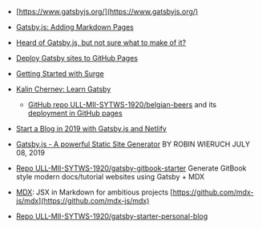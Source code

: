 * [https://www.gatsbyjs.org/](https://www.gatsbyjs.org/)
* [Gatsby.js: Adding Markdown Pages](https://www.gatsbyjs.org/docs/adding-markdown-pages/)

* [Heard of Gatsby.js, but not sure what to make of it?  ](https://www.mediacurrent.com/what-is-gatsby.js)
* [Deploy Gatsby sites to GitHub Pages](https://dev.to/flexdinesh/deploy-gatsby-sites-to-github-pages-eed)
* [Getting Started with Surge](https://surge.sh/getting-started-with-surge)
* [Kalin Chernev: Learn Gatsby](https://kalinchernev.github.io/learn-gatsbyjs)
  - [GitHub repo ULL-MII-SYTWS-1920/belgian-beers](https://github.com/ULL-MII-SYTWS-1920/belgian-beers) and its [deployment in GitHub pages](https://ull-mii-sytws-1920.github.io/belgian-beers/index.html)
* [Start a Blog in 2019 with Gatsby.js and Netlify](https://daveceddia.com/start-blog-gatsby-netlify/)
* [Gatsby.js - A powerful Static Site Generator](https://www.robinwieruch.de/react-gatsby-js) BY ROBIN WIERUCH JULY 08, 2019

* [Repo ULL-MII-SYTWS-1920/gatsby-gitbook-starter](https://github.com/ULL-MII-SYTWS-1920/gatsby-gitbook-starter) Generate GitBook style modern docs/tutorial websites using Gatsby + MDX 
* [MDX](https://mdxjs.com/): JSX in Markdown for ambitious projects [https://github.com/mdx-js/mdx](https://github.com/mdx-js/mdx)

* [Repo ULL-MII-SYTWS-1920/gatsby-starter-personal-blog](https://github.com/ULL-MII-SYTWS-1920/gatsby-starter-personal-blog)
